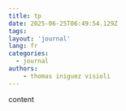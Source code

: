 ```yaml
---
title: tp
date: 2025-06-25T06:49:54.129Z
tags:
layout: 'journal'
lang: fr
categories: 
  - journal
authors:
    - thomas iniguez visioli
---
```

content 